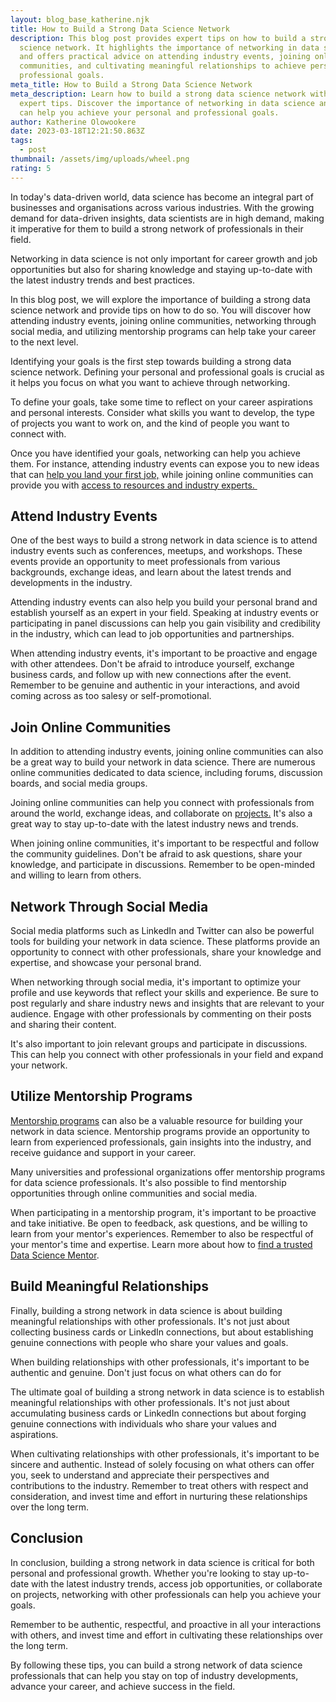 ```yaml
---
layout: blog_base_katherine.njk
title: How to Build a Strong Data Science Network
description: This blog post provides expert tips on how to build a strong data
  science network. It highlights the importance of networking in data science
  and offers practical advice on attending industry events, joining online
  communities, and cultivating meaningful relationships to achieve personal and
  professional goals.
meta_title: How to Build a Strong Data Science Network
meta_description: Learn how to build a strong data science network with our
  expert tips. Discover the importance of networking in data science and how it
  can help you achieve your personal and professional goals.
author: Katherine Olowookere
date: 2023-03-18T12:21:50.863Z
tags:
  - post
thumbnail: /assets/img/uploads/wheel.png
rating: 5
---
```

In today's data-driven world, data science has become an integral part of businesses and organisations across various industries. With the growing demand for data-driven insights, data scientists are in high demand, making it imperative for them to build a strong network of professionals in their field. 



Networking in data science is not only important for career growth and job opportunities but also for sharing knowledge and staying up-to-date with the latest industry trends and best practices. 

In this blog post, we will explore the importance of building a strong data science network and provide tips on how to do so. You will discover how attending industry events, joining online communities, networking through social media, and utilizing mentorship programs can help take your career to the next level.



Identifying your goals is the first step towards building a strong data science network. Defining your personal and professional goals is crucial as it helps you focus on what you want to achieve through networking.

To define your goals, take some time to reflect on your career aspirations and personal interests. Consider what skills you want to develop, the type of projects you want to work on, and the kind of people you want to connect with.



Once you have identified your goals, networking can help you achieve them. For instance, attending industry events can expose you to new ideas that can [help you land your first job,](https://saeedmirshekari.com/blog/5-steps-to-get-your-first-job-in-data-science-from-zero-to-hero/) while joining online communities can provide you with [access to resources and industry experts. ](https://saeedmirshekari.com/team/)

## Attend Industry Events

One of the best ways to build a strong network in data science is to attend industry events such as conferences, meetups, and workshops. These events provide an opportunity to meet professionals from various backgrounds, exchange ideas, and learn about the latest trends and developments in the industry.



Attending industry events can also help you build your personal brand and establish yourself as an expert in your field. Speaking at industry events or participating in panel discussions can help you gain visibility and credibility in the industry, which can lead to job opportunities and partnerships.



When attending industry events, it's important to be proactive and engage with other attendees. Don't be afraid to introduce yourself, exchange business cards, and follow up with new connections after the event. Remember to be genuine and authentic in your interactions, and avoid coming across as too salesy or self-promotional.



## Join Online Communities

In addition to attending industry events, joining online communities can also be a great way to build your network in data science. There are numerous online communities dedicated to data science, including forums, discussion boards, and social media groups.



Joining online communities can help you connect with professionals from around the world, exchange ideas, and collaborate on [projects.](https://saeedmirshekari.com/blog/bank-churn-prediction/) It's also a great way to stay up-to-date with the latest industry news and trends.



When joining online communities, it's important to be respectful and follow the community guidelines. Don't be afraid to ask questions, share your knowledge, and participate in discussions. Remember to be open-minded and willing to learn from others.



## Network Through Social Media

Social media platforms such as LinkedIn and Twitter can also be powerful tools for building your network in data science. These platforms provide an opportunity to connect with other professionals, share your knowledge and expertise, and showcase your personal brand.



When networking through social media, it's important to optimize your profile and use keywords that reflect your skills and experience. Be sure to post regularly and share industry news and insights that are relevant to your audience. Engage with other professionals by commenting on their posts and sharing their content.



It's also important to join relevant groups and participate in discussions. This can help you connect with other professionals in your field and expand your network.



## Utilize Mentorship Programs

[Mentorship programs](https://saeedmirshekari.com/services/) can also be a valuable resource for building your network in data science. Mentorship programs provide an opportunity to learn from experienced professionals, gain insights into the industry, and receive guidance and support in your career.



Many universities and professional organizations offer mentorship programs for data science professionals. It's also possible to find mentorship opportunities through online communities and social media.



When participating in a mentorship program, it's important to be proactive and take initiative. Be open to feedback, ask questions, and be willing to learn from your mentor's experiences. Remember to also be respectful of your mentor's time and expertise. Learn more about how to [find a trusted Data Science Mentor](https://saeedmirshekari.com/blog/how-to-find-a-data-science-mentor/). 



## Build Meaningful Relationships

Finally, building a strong network in data science is about building meaningful relationships with other professionals. It's not just about collecting business cards or LinkedIn connections, but about establishing genuine connections with people who share your values and goals.



When building relationships with other professionals, it's important to be authentic and genuine. Don't just focus on what others can do for



The ultimate goal of building a strong network in data science is to establish meaningful relationships with other professionals. It's not just about accumulating business cards or LinkedIn connections but about forging genuine connections with individuals who share your values and aspirations.



When cultivating relationships with other professionals, it's important to be sincere and authentic. Instead of solely focusing on what others can offer you, seek to understand and appreciate their perspectives and contributions to the industry. Remember to treat others with respect and consideration, and invest time and effort in nurturing these relationships over the long term.



## Conclusion 

In conclusion, building a strong network in data science is critical for both personal and professional growth. Whether you're looking to stay up-to-date with the latest industry trends, access job opportunities, or collaborate on projects, networking with other professionals can help you achieve your goals.



Remember to be authentic, respectful, and proactive in all your interactions with others, and invest time and effort in cultivating these relationships over the long term.



By following these tips, you can build a strong network of data science professionals that can help you stay on top of industry developments, advance your career, and achieve success in the field.



<!--EndFragment-->